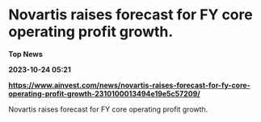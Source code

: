 # Novartis raises forecast for FY core operating profit growth.
**Top News**

**2023-10-24 05:21**

**https://www.ainvest.com/news/novartis-raises-forecast-for-fy-core-operating-profit-growth-2310100013494e19e5c57209/**

Novartis raises forecast for FY core operating profit growth.